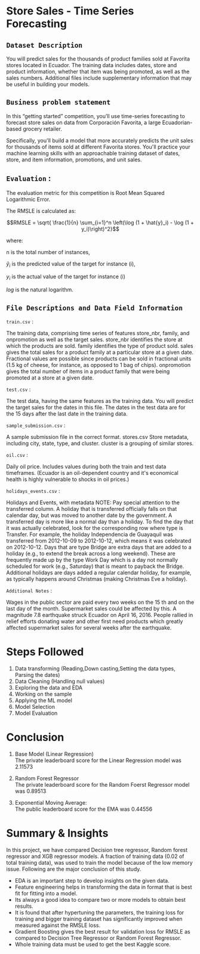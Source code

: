 
# Store Sales - Time Series Forecasting 
## **`Dataset Description`**

You will predict sales for the thousands of product families sold at Favorita stores located in Ecuador. The training data includes dates, store and product information, whether that item was being promoted, as well as the sales numbers. Additional files include supplementary information that may be useful in building your models.

## **`Business problem statement`**

In this “getting started” competition, you’ll use time-series forecasting to forecast store sales on data from Corporación Favorita, a large Ecuadorian-based grocery retailer.

Specifically, you'll build a model that more accurately predicts the unit sales for thousands of items sold at different Favorita stores. You'll practice your machine learning skills with an approachable training dataset of dates, store, and item information, promotions, and unit sales.

## `Evaluation` :
The evaluation metric for this competition is Root Mean Squared Logarithmic Error.

The RMSLE is calculated as:

$$RMSLE = \sqrt{ \frac{1}{n} \sum_{i=1}^n \left(\log (1 + \hat{y}_i) - \log (1 + y_i)\right)^2}$$

where:

 n is the total number of instances,

 $\hat{y}_i$ is the predicted value of the target for instance (i),

 ${y}_i$ is the actual value of the target for instance (i)
 
 $log$ is the natural logarithm.

## **`File Descriptions and Data Field Information`**

`train.csv` :

The training data, comprising time series of features store_nbr, family, and onpromotion as well as the target sales.
store_nbr identifies the store at which the products are sold.
family identifies the type of product sold.
sales gives the total sales for a product family at a particular store at a given date. Fractional values are possible since products can be sold in fractional units (1.5 kg of cheese, for instance, as opposed to 1 bag of chips).
onpromotion gives the total number of items in a product family that were being promoted at a store at a given date.

`test.csv` :

The test data, having the same features as the training data. You will predict the target sales for the dates in this file.
The dates in the test data are for the 15 days after the last date in the training data.

`sample_submission.csv` : 

A sample submission file in the correct format.
stores.csv
Store metadata, including city, state, type, and cluster.
cluster is a grouping of similar stores.

`oil.csv` : 

Daily oil price. Includes values during both the train and test data timeframes. (Ecuador is an oil-dependent country and it's economical health is highly vulnerable to shocks in oil prices.)

`holidays_events.csv` : 

Holidays and Events, with metadata
NOTE: Pay special attention to the transferred column. A holiday that is transferred officially falls on that calendar day, but was moved to another date by the government. A transferred day is more like a normal day than a holiday. To find the day that it was actually celebrated, look for the corresponding row where type is Transfer. For example, the holiday Independencia de Guayaquil was transferred from 2012-10-09 to 2012-10-12, which means it was celebrated on 2012-10-12. Days that are type Bridge are extra days that are added to a holiday (e.g., to extend the break across a long weekend). These are frequently made up by the type Work Day which is a day not normally scheduled for work (e.g., Saturday) that is meant to payback the Bridge.
Additional holidays are days added a regular calendar holiday, for example, as typically happens around Christmas (making Christmas Eve a holiday).

`Additional Notes` : 

Wages in the public sector are paid every two weeks on the 15 th and on the last day of the month. Supermarket sales could be affected by this.
A magnitude 7.8 earthquake struck Ecuador on April 16, 2016. People rallied in relief efforts donating water and other first need products which greatly affected supermarket sales for several weeks after the earthquake.

# Steps Followed 

1. Data transforming (Reading,Down casting,Setting the data types, Parsing the dates)
2. Data Cleaning (Handling null values)
3. Exploring the data and EDA
4. Working on the sample
5. Applying the ML model
6. Model Selection
7. Model Evaluation

# Conclusion
1. Base Model (Linear Regression)  
The private leaderboard score for the Linear Regression model was 2.11573

2. Random Forest Regressor    
The private leaderboard score for the Random Foerst Regressor model was 0.89513

3. Exponential Moving Average:          
The public leaderboard score for the EMA was 0.44556 

# Summary & Insights

In this project, we have compared Decision tree regressor, Random forest regressor and XGB regressor models. A fraction of training data (0.02 of total training data), was used to train the model because of the low memory issue. Following are the major conclusion of this study.

- EDA is an important step to develop insights on the given data.
- Feature engineering helps in transforming the data in format that is best fit for fitting into a model.
- Its always a good idea to compare two or more models to obtain best results.
- It is found that after hypertuning the parameters, the training loss for training and bigger training dataset has significantly improved when measured against the RMSLE loss.
- Gradient Boosting gives the best result for validation loss for RMSLE as compared to Decision Tree Regressor or Random Forest Regressor.
- Whole training data must be used to get the best Kaggle score.


